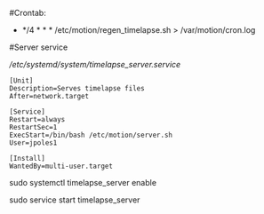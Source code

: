 #Crontab:
* */4 * * * /etc/motion/regen_timelapse.sh > /var/motion/cron.log


#Server service

_/etc/systemd/system/timelapse_server.service_

```
[Unit]
Description=Serves timelapse files
After=network.target

[Service]
Restart=always
RestartSec=1
ExecStart=/bin/bash /etc/motion/server.sh
User=jpoles1

[Install]
WantedBy=multi-user.target
```

sudo systemctl timelapse_server enable

sudo service start timelapse_server
